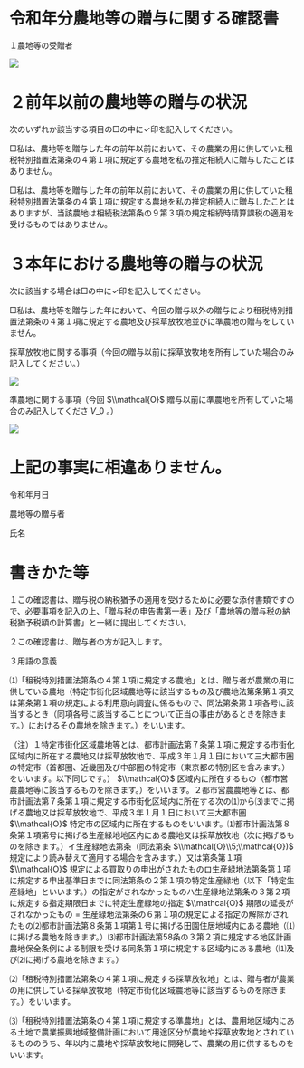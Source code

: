 # 令和年分農地等の贈与に関する確認書

１農地等の受贈者

![](https://www.nta.go.jp/tmp/69ff4dc1-41b9-4453-89b9-e76c84fcd8ab/images/5ab484d39f3775af602da90e08941120b4bb00b1a0c7ba894efa558ce5a592a3.jpg)

# ２前年以前の農地等の贈与の状況

次のいずれか該当する項目の□の中に✓印を記入してください。

□私は、農地等を贈与した年の前年以前において、その農業の用に供していた租税特別措置法第条の４第１項に規定する農地を私の推定相続人に贈与したことはありません。

□私は、農地等を贈与した年の前年以前において、その農業の用に供していた租税特別措置法第条の４第１項に規定する農地を私の推定相続人に贈与したことはありますが、当該農地は相続税法第条の９第３項の規定相続時精算課税の適用を受けるものではありません。

# ３本年における農地等の贈与の状況

次に該当する場合は□の中に✓印を記入してください。

□私は、農地等を贈与した年において、今回の贈与以外の贈与により租税特別措置法第条の４第１項に規定する農地及び採草放牧地並びに準農地の贈与をしていません。

採草放牧地に関する事項（今回の贈与以前に採草放牧地を所有していた場合のみ記入してください。）

![](https://www.nta.go.jp/tmp/69ff4dc1-41b9-4453-89b9-e76c84fcd8ab/images/17830947bb80aee0f6c75baf989127ab34cee7191950d16da1bf7b454149d171.jpg)

準農地に関する事項（今回 $\\mathcal{O}$ 贈与以前に準農地を所有していた場合のみ記入してくださ $V\_{0}$ 。）

![](https://www.nta.go.jp/tmp/69ff4dc1-41b9-4453-89b9-e76c84fcd8ab/images/9f7f6f5422902b2fbd20097c9fc58e892638171a41d75605720a1073bf512e94.jpg)

# 上記の事実に相違ありません。

令和年月日

農地等の贈与者

氏名

# 書きかた等

１この確認書は、贈与税の納税猶予の適用を受けるために必要な添付書類ですので、必要事項を記入の上、「贈与税の申告書第一表」及び「農地等の贈与税の納税猶予税額の計算書」と一緒に提出してください。

２この確認書は、贈与者の方が記入します。

３用語の意義

⑴「租税特別措置法第条の４第１項に規定する農地」とは、贈与者が農業の用に供している農地（特定市街化区域農地等に該当するもの及び農地法第条第１項又は第条第１項の規定による利用意向調査に係るもので、同法第条第１項各号に該当するとき（同項各号に該当することについて正当の事由があるときを除きます。）におけるその農地を除きます。）をいいます。

（注）１特定市街化区域農地等とは、都市計画法第７条第１項に規定する市街化区域内に所在する農地又は採草放牧地で、平成３年１月１日において三大都市圏の特定市（首都圏、近畿圏及び中部圏の特定市（東京都の特別区を含みます。）をいいます。以下同じです。） $\\mathcal{O}$ 区域内に所在するもの（都市営農農地等に該当するものを除きます。）をいいます。２都市営農農地等とは、都市計画法第７条第１項に規定する市街化区域内に所在する次の⑴から⑶までに掲げる農地又は採草放牧地で、平成３年１月１日において三大都市圏 $\\mathcal{O}$ 特定市の区域内に所在するものをいいます。⑴都市計画法第８条第１項第号に掲げる生産緑地地区内にある農地又は採草放牧地（次に掲げるものを除きます。）イ生産緑地法第条（同法第条 $\\mathcal{O}\\5;\\mathcal{O})$ 規定により読み替えて適用する場合を含みます。）又は第条第１項 $\\mathcal{O}$ 規定による買取りの申出がされたものロ生産緑地法第条第１項に規定する申出基準日までに同法第条の２第１項の特定生産緑地（以下「特定生産緑地」といいます。）の指定がされなかったものハ生産緑地法第条の３第２項に規定する指定期限日までに特定生産緑地の指定 $\\mathcal{O}$ 期限の延長がされなかったもの $=$ 生産緑地法第条の６第１項の規定による指定の解除がされたもの⑵都市計画法第８条第１項第１号に掲げる田園住居地域内にある農地（⑴に掲げる農地を除きます。）⑶都市計画法第58条の３第２項に規定する地区計画農地保全条例による制限を受ける同条第１項に規定する区域内にある農地（⑴及び⑵に掲げる農地を除きます。）

⑵「租税特別措置法第条の４第１項に規定する採草放牧地」とは、贈与者が農業の用に供している採草放牧地（特定市街化区域農地等に該当するものを除きます。）をいいます。

⑶「租税特別措置法第条の４第１項に規定する準農地」とは、農用地区域内にある土地で農業振興地域整備計画において用途区分が農地や採草放牧地とされているもののうち、年以内に農地や採草放牧地に開発して、農業の用に供するものをいいます。